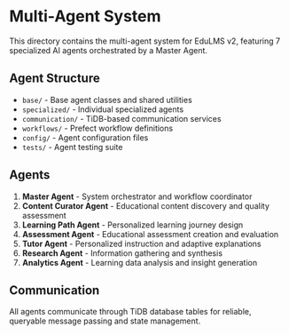 # Multi-Agent System

This directory contains the multi-agent system for EduLMS v2, featuring 7 specialized AI agents orchestrated by a Master Agent.

## Agent Structure

- `base/` - Base agent classes and shared utilities
- `specialized/` - Individual specialized agents
- `communication/` - TiDB-based communication services
- `workflows/` - Prefect workflow definitions
- `config/` - Agent configuration files
- `tests/` - Agent testing suite

## Agents

1. **Master Agent** - System orchestrator and workflow coordinator
2. **Content Curator Agent** - Educational content discovery and quality assessment
3. **Learning Path Agent** - Personalized learning journey design
4. **Assessment Agent** - Educational assessment creation and evaluation
5. **Tutor Agent** - Personalized instruction and adaptive explanations
6. **Research Agent** - Information gathering and synthesis
7. **Analytics Agent** - Learning data analysis and insight generation

## Communication

All agents communicate through TiDB database tables for reliable, queryable message passing and state management.